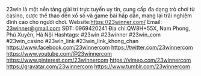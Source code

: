 23win là một nền tảng giải trí trực tuyến uy tín, cung cấp đa dạng trò chơi từ casino, cược thể thao đến xổ số và game bài hấp dẫn, mang lại trải nghiệm đỉnh cao cho người chơi.
Website:https://23winner.com/
Email: 23winner@gmail.com
SĐT: 0969420241
Địa chỉ:QW8H+55X, Nam Phong, Phú Xuyên, Hà Nội
Hashtags: #23win #23winner #23win_com #23win_casino #23win_link #23win_link_khong_chan
https://www.facebook.com/23winnercom
https://twitter.com/23winnercom
https://www.youtube.com/@23winnercom
https://www.pinterest.com/23winnercom
https://vimeo.com/23winnercom
https://gravatar.com/23winnercom
https://www.tumblr.com/23winnercom